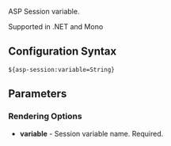 ASP Session variable. 

Supported in .NET and Mono

## Configuration Syntax
```
${asp-session:variable=String}
```

## Parameters
### Rendering Options
* **variable** - Session variable name. Required.